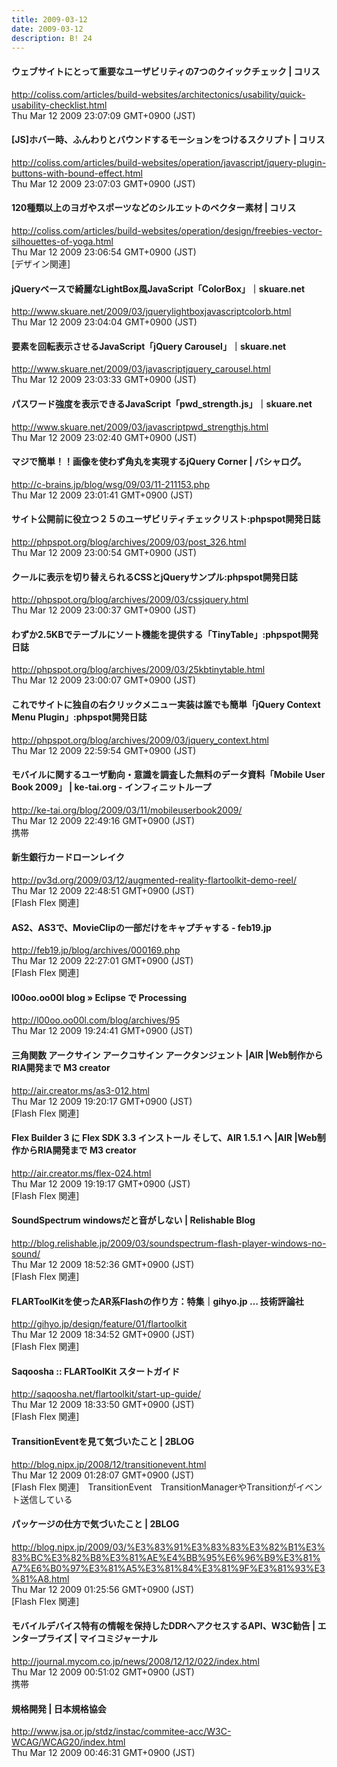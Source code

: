 ```yaml
---
title: 2009-03-12
date: 2009-03-12
description: B! 24
---
```


####   ウェブサイトにとって重要なユーザビリティの7つのクイックチェック | コリス
http://coliss.com/articles/build-websites/architectonics/usability/quick-usability-checklist.html<br>
Thu Mar 12 2009 23:07:09 GMT+0900 (JST)<br>


####   [JS]ホバー時、ふんわりとバウンドするモーションをつけるスクリプト | コリス
http://coliss.com/articles/build-websites/operation/javascript/jquery-plugin-buttons-with-bound-effect.html<br>
Thu Mar 12 2009 23:07:03 GMT+0900 (JST)<br>


####   120種類以上のヨガやスポーツなどのシルエットのベクター素材 | コリス
http://coliss.com/articles/build-websites/operation/design/freebies-vector-silhouettes-of-yoga.html<br>
Thu Mar 12 2009 23:06:54 GMT+0900 (JST)<br>
[デザイン関連]


#### jQueryベースで綺麗なLightBox風JavaScript「ColorBox」｜skuare.net
http://www.skuare.net/2009/03/jquerylightboxjavascriptcolorb.html<br>
Thu Mar 12 2009 23:04:04 GMT+0900 (JST)<br>


#### 要素を回転表示させるJavaScript「jQuery Carousel」｜skuare.net
http://www.skuare.net/2009/03/javascriptjquery_carousel.html<br>
Thu Mar 12 2009 23:03:33 GMT+0900 (JST)<br>


#### パスワード強度を表示できるJavaScript「pwd_strength.js」｜skuare.net
http://www.skuare.net/2009/03/javascriptpwd_strengthjs.html<br>
Thu Mar 12 2009 23:02:40 GMT+0900 (JST)<br>


#### マジで簡単！！画像を使わず角丸を実現するjQuery Corner | バシャログ。
http://c-brains.jp/blog/wsg/09/03/11-211153.php<br>
Thu Mar 12 2009 23:01:41 GMT+0900 (JST)<br>


#### サイト公開前に役立つ２５のユーザビリティチェックリスト:phpspot開発日誌
http://phpspot.org/blog/archives/2009/03/post_326.html<br>
Thu Mar 12 2009 23:00:54 GMT+0900 (JST)<br>


#### クールに表示を切り替えられるCSSとjQueryサンプル:phpspot開発日誌
http://phpspot.org/blog/archives/2009/03/cssjquery.html<br>
Thu Mar 12 2009 23:00:37 GMT+0900 (JST)<br>


#### わずか2.5KBでテーブルにソート機能を提供する「TinyTable」:phpspot開発日誌
http://phpspot.org/blog/archives/2009/03/25kbtinytable.html<br>
Thu Mar 12 2009 23:00:07 GMT+0900 (JST)<br>


#### これでサイトに独自の右クリックメニュー実装は誰でも簡単「jQuery Context Menu Plugin」:phpspot開発日誌
http://phpspot.org/blog/archives/2009/03/jquery_context.html<br>
Thu Mar 12 2009 22:59:54 GMT+0900 (JST)<br>


#### モバイルに関するユーザ動向・意識を調査した無料のデータ資料「Mobile User Book 2009」 | ke-tai.org - インフィニットループ
http://ke-tai.org/blog/2009/03/11/mobileuserbook2009/<br>
Thu Mar 12 2009 22:49:16 GMT+0900 (JST)<br>
携帯


#### 新生銀行カードローンレイク
http://pv3d.org/2009/03/12/augmented-reality-flartoolkit-demo-reel/<br>
Thu Mar 12 2009 22:48:51 GMT+0900 (JST)<br>
[Flash Flex 関連]


#### AS2、AS3で、MovieClipの一部だけをキャプチャする - feb19.jp
http://feb19.jp/blog/archives/000169.php<br>
Thu Mar 12 2009 22:27:01 GMT+0900 (JST)<br>
[Flash Flex 関連]


#### l00oo.oo00l blog » Eclipse で Processing
http://l00oo.oo00l.com/blog/archives/95<br>
Thu Mar 12 2009 19:24:41 GMT+0900 (JST)<br>


#### 三角関数 アークサイン アークコサイン アークタンジェント |AIR |Web制作からRIA開発まで M3 creator
http://air.creator.ms/as3-012.html<br>
Thu Mar 12 2009 19:20:17 GMT+0900 (JST)<br>
[Flash Flex 関連]


#### Flex Builder 3 に Flex SDK 3.3 インストール そして、AIR 1.5.1 へ |AIR |Web制作からRIA開発まで M3 creator
http://air.creator.ms/flex-024.html<br>
Thu Mar 12 2009 19:19:17 GMT+0900 (JST)<br>
[Flash Flex 関連]


#### SoundSpectrum windowsだと音がしない | Relishable Blog
http://blog.relishable.jp/2009/03/soundspectrum-flash-player-windows-no-sound/<br>
Thu Mar 12 2009 18:52:36 GMT+0900 (JST)<br>
[Flash Flex 関連]


#### FLARToolKitを使ったAR系Flashの作り方：特集｜gihyo.jp … 技術評論社
http://gihyo.jp/design/feature/01/flartoolkit<br>
Thu Mar 12 2009 18:34:52 GMT+0900 (JST)<br>
[Flash Flex 関連]


#### Saqoosha :: FLARToolKit スタートガイド
http://saqoosha.net/flartoolkit/start-up-guide/<br>
Thu Mar 12 2009 18:33:50 GMT+0900 (JST)<br>
[Flash Flex 関連]


#### TransitionEventを見て気づいたこと | 2BLOG
http://blog.nipx.jp/2008/12/transitionevent.html<br>
Thu Mar 12 2009 01:28:07 GMT+0900 (JST)<br>
[Flash Flex 関連]　TransitionEvent　TransitionManagerやTransitionがイベント送信している


#### パッケージの仕方で気づいたこと | 2BLOG
http://blog.nipx.jp/2009/03/%E3%83%91%E3%83%83%E3%82%B1%E3%83%BC%E3%82%B8%E3%81%AE%E4%BB%95%E6%96%B9%E3%81%A7%E6%B0%97%E3%81%A5%E3%81%84%E3%81%9F%E3%81%93%E3%81%A8.html<br>
Thu Mar 12 2009 01:25:56 GMT+0900 (JST)<br>
[Flash Flex 関連]


#### モバイルデバイス特有の情報を保持したDDRへアクセスするAPI、W3C勧告 | エンタープライズ | マイコミジャーナル
http://journal.mycom.co.jp/news/2008/12/12/022/index.html<br>
Thu Mar 12 2009 00:51:02 GMT+0900 (JST)<br>
携帯


#### 規格開発 | 日本規格協会
http://www.jsa.or.jp/stdz/instac/commitee-acc/W3C-WCAG/WCAG20/index.html<br>
Thu Mar 12 2009 00:46:31 GMT+0900 (JST)<br>


